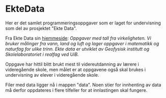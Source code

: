 # EkteData
Her er det samlet programmeringsoppgaver som er laget for undervisning som del av prosjektet "Ekte Data". 

Fra Ekte Data sin [hjemmeside](https://ektedata.uib.no/):
*Oppgaver med tall fra virkeligheten. Vi bruker målinger fra vann, land og luft og lager oppgaver i matematikk og naturfag for ulike trinn. Ekte data er utviklet av Geofysisk institutt og Skolelaboratoriet i realfag ved UiB.*

Oppgave har hittil blitt brukt mest til videreutdanning av lærere i videregående skole, men målet er at oppgavene også skal brukes i undervisning av elever i videregående skole.  

Filer med data ligger nå i mappen "data". Noen stier for innhenting av data må derfor oppdateres i flere tilfeller for at innlastingen skal fungere. 
